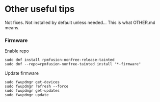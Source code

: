 # Other useful tips

Not fixes. Not installed by default unless needed... This is what OTHER.md means.

### Firmware
Enable repo
```
sudo dnf install rpmfusion-nonfree-release-tainted
sudo dnf --repo=rpmfusion-nonfree-tainted install "*-firmware"
```

Update firmware
```
sudo fwupdmgr get-devices
sudo fwupdmgr refresh --force
sudo fwupdmgr get-updates
sudo fwupdmgr update
```
